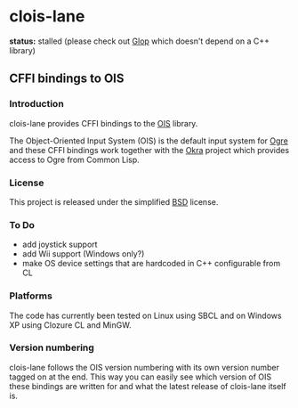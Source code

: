 # clois-lane

**status:** stalled (please check out [Glop](https://github.com/patzy/glop)
which doesn't depend on a C++ library)


## CFFI bindings to OIS


### Introduction

clois-lane provides CFFI bindings to the
[OIS](http://en.wikipedia.org/wiki/Object_Oriented_Input_System)
library.

The Object-Oriented Input System (OIS) is the default input system for
[Ogre](http://www.ogre3d.org/) and these CFFI bindings work together
with the [Okra](http://github.com/aerique/okra) project which provides
access to Ogre from Common Lisp.


### License

This project is released under the simplified
[BSD](http://www.opensource.net/licenses/bsd-license.php) license.


### To Do

* add joystick support
* add Wii support (Windows only?)
* make OS device settings that are hardcoded in C++ configurable from
  CL


### Platforms

The code has currently been tested on Linux using SBCL and on Windows
XP using Clozure CL and MinGW.


### Version numbering

clois-lane follows the OIS version numbering with its own version
number tagged on at the end. This way you can easily see which version
of OIS these bindings are written for and what the latest release of
clois-lane itself is.
